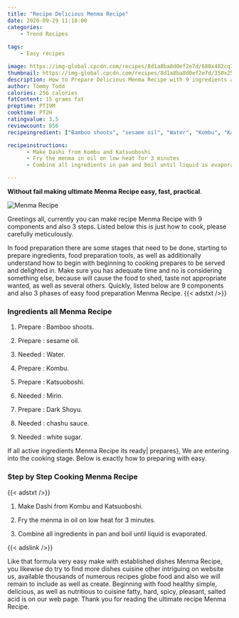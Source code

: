 ```yaml
---
title: "Recipe Delicious Menma Recipe"
date: 2020-09-29 11:18:00
categories:
    - Trend Recipes
    
tags:
    - Easy recipes

image: https://img-global.cpcdn.com/recipes/8d1a8ba8d0ef2e7d/680x482cq70/menma-recipe-recipe-main-photo.jpg
thumbnail: https://img-global.cpcdn.com/recipes/8d1a8ba8d0ef2e7d/350x250cq70/menma-recipe-recipe-main-photo.jpg
description: How to Prepare Delicious Menma Recipe with 9 ingredients and 3 stages of easy cooking.
author: Tommy Todd
calories: 256 calories
fatContent: 15 grams fat
preptime: PT19M
cooktime: PT2H
ratingvalue: 3.5
reviewcount: 856
recipeingredient: ["Bamboo shoots", "sesame oil", "Water", "Kombu", "Katsuoboshi", "Mirin", "Dark Shoyu", "chashu sauce", "white sugar"]

recipeinstructions: 
      - Make Dashi from Kombu and Katsuoboshi 
      - Fry the menma in oil on low heat for 3 minutes 
      - Combine all ingredients in pan and boil until liquid is evaporated

---
```




**Without fail making ultimate Menma Recipe easy, fast, practical**. 


![Menma Recipe](https://img-global.cpcdn.com/recipes/8d1a8ba8d0ef2e7d/680x482cq70/menma-recipe-recipe-main-photo.jpg "Menma Recipe")




Greetings all, currently you can make recipe Menma Recipe with 9 components and also 3 steps. Listed below this is just how to cook, please carefully meticulously.

In food preparation there are some stages that need to be done, starting to prepare ingredients, food preparation tools, as well as additionally understand how to begin with beginning to cooking prepares to be served and delighted in. Make sure you has adequate time and no is considering something else, because will cause the food to shed, taste not appropriate wanted, as well as several others. Quickly, listed below are 9 components and also 3 phases of easy food preparation Menma Recipe.
{{< adstxt />}}

### Ingredients all Menma Recipe


1. Prepare  : Bamboo shoots.

1. Prepare  : sesame oil.

1. Needed  : Water.

1. Prepare  : Kombu.

1. Prepare  : Katsuoboshi.

1. Needed  : Mirin.

1. Prepare  : Dark Shoyu.

1. Needed  : chashu sauce.

1. Needed  : white sugar.



If all active ingredients Menma Recipe its ready| prepares}, We are entering into the cooking stage. Below is exactly how to preparing with easy.

### Step by Step Cooking Menma Recipe

{{< adstxt />}}


1. Make Dashi from Kombu and Katsuoboshi.



1. Fry the menma in oil on low heat for 3 minutes.



1. Combine all ingredients in pan and boil until liquid is evaporated.





{{< adslink />}}

Like that formula very easy make with established dishes Menma Recipe, you likewise do try to find more dishes cuisine other intriguing on website us, available thousands of numerous recipes globe food and also we will remain to include as well as create. Beginning with food healthy simple, delicious, as well as nutritious to cuisine fatty, hard, spicy, pleasant, salted acid is on our web page. Thank you for reading the ultimate recipe Menma Recipe.
